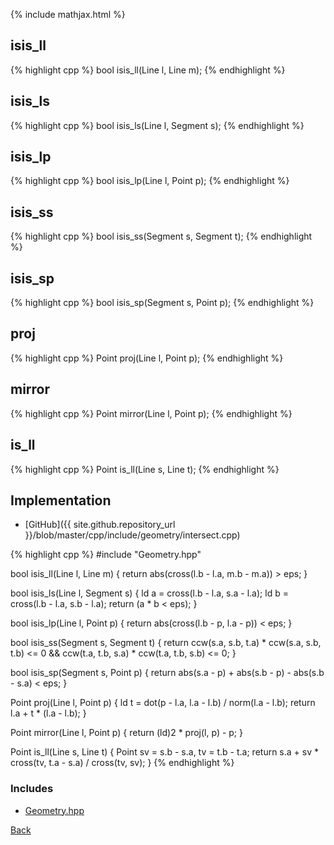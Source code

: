 {% include mathjax.html %}

## isis_ll

{% highlight cpp %}
bool isis_ll(Line l, Line m);
{% endhighlight %}

## isis_ls

{% highlight cpp %}
bool isis_ls(Line l, Segment s);
{% endhighlight %}

## isis_lp

{% highlight cpp %}
bool isis_lp(Line l, Point p);
{% endhighlight %}

## isis_ss

{% highlight cpp %}
bool isis_ss(Segment s, Segment t);
{% endhighlight %}

## isis_sp

{% highlight cpp %}
bool isis_sp(Segment s, Point p);
{% endhighlight %}

## proj

{% highlight cpp %}
Point proj(Line l, Point p);
{% endhighlight %}

## mirror

{% highlight cpp %}
Point mirror(Line l, Point p);
{% endhighlight %}

## is_ll

{% highlight cpp %}
Point is_ll(Line s, Line t);
{% endhighlight %}

## Implementation

- [GitHub]({{ site.github.repository_url }}/blob/master/cpp/include/geometry/intersect.cpp)

{% highlight cpp %}
#include "Geometry.hpp"

bool isis_ll(Line l, Line m) { return abs(cross(l.b - l.a, m.b - m.a)) > eps; }

bool isis_ls(Line l, Segment s) {
  ld a = cross(l.b - l.a, s.a - l.a);
  ld b = cross(l.b - l.a, s.b - l.a);
  return (a * b < eps);
}

bool isis_lp(Line l, Point p) { return abs(cross(l.b - p, l.a - p)) < eps; }

bool isis_ss(Segment s, Segment t) {
  return ccw(s.a, s.b, t.a) * ccw(s.a, s.b, t.b) <= 0 &&
         ccw(t.a, t.b, s.a) * ccw(t.a, t.b, s.b) <= 0;
}

bool isis_sp(Segment s, Point p) {
  return abs(s.a - p) + abs(s.b - p) - abs(s.b - s.a) < eps;
}

Point proj(Line l, Point p) {
  ld t = dot(p - l.a, l.a - l.b) / norm(l.a - l.b);
  return l.a + t * (l.a - l.b);
}

Point mirror(Line l, Point p) { return (ld)2 * proj(l, p) - p; }

Point is_ll(Line s, Line t) {
  Point sv = s.b - s.a, tv = t.b - t.a;
  return s.a + sv * cross(tv, t.a - s.a) / cross(tv, sv);
}
{% endhighlight %}

### Includes

- [Geometry.hpp](Geometry)

[Back](../..)
